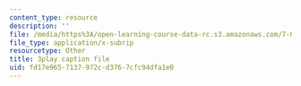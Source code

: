 ```yaml
---
content_type: resource
description: ''
file: /media/https%3A/open-learning-course-data-rc.s3.amazonaws.com/7-01sc-fundamentals-of-biology-fall-2011/fd17e9657137972cd3767cfc94dfa1e0_K5n0BMKZR_Q.srt
file_type: application/x-subrip
resourcetype: Other
title: 3play caption file
uid: fd17e965-7137-972c-d376-7cfc94dfa1e0
---
```

